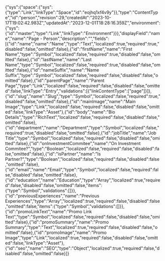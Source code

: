 {"sys":{"space":{"sys":{"type":"Link","linkType":"Space","id":"eojhq1xf4v9y"}},"type":"ContentType","id":"person","revision":29,"createdAt":"2023-10-17T19:02:42.983Z","updatedAt":"2023-12-01T18:28:16.359Z","environment":{"sys":{"id":"master","type":"Link","linkType":"Environment"}}},"displayField":"name","name":"Page - Person","description":"","fields":[{"id":"name","name":"Name","type":"Text","localized":true,"required":true,"disabled":false,"omitted":false},{"id":"firstName","name":"First Name","type":"Symbol","localized":false,"required":true,"disabled":false,"omitted":false},{"id":"lastName","name":"Last Name","type":"Symbol","localized":false,"required":true,"disabled":false,"omitted":false},{"id":"nameSuffix","name":"Name Suffix","type":"Symbol","localized":false,"required":false,"disabled":false,"omitted":false},{"id":"parentPage","name":"Parent Page","type":"Link","localized":false,"required":false,"disabled":false,"omitted":false,"linkType":"Entry","validations":[{"linkContentType":["page"]}]},{"id":"slug","name":"Slug","type":"Symbol","localized":false,"required":true,"disabled":false,"omitted":false},{"id":"mainImage","name":"Main Image","type":"Link","localized":false,"required":false,"disabled":false,"omitted":false,"linkType":"Asset"},{"id":"body","name":"Bio Details","type":"RichText","localized":false,"required":false,"disabled":false,"omitted":false},{"id":"department","name":"Department","type":"Symbol","localized":false,"required":true,"disabled":false,"omitted":false},{"id":"jobTitle","name":"Job Title","type":"Symbol","localized":false,"required":false,"disabled":false,"omitted":false},{"id":"onInvestmentCommitee","name":"On Investment Commitee?","type":"Boolean","localized":false,"required":false,"disabled":false,"omitted":false},{"id":"isPartner","name":"Is Partner?","type":"Boolean","localized":false,"required":false,"disabled":false,"omitted":false},{"id":"email","name":"Email","type":"Symbol","localized":false,"required":false,"disabled":false,"omitted":false},{"id":"education","name":"Education","type":"Array","localized":true,"required":false,"disabled":false,"omitted":false,"items":{"type":"Symbol","validations":[]}},{"id":"previousExperiences","name":"Previous Experiences","type":"Array","localized":true,"required":false,"disabled":false,"omitted":false,"items":{"type":"Symbol","validations":[]}},{"id":"promoLinkText","name":"Promo Link Text","type":"Symbol","localized":false,"required":false,"disabled":false,"omitted":false},{"id":"promoSummary","name":"Promo Summary","type":"Text","localized":true,"required":false,"disabled":false,"omitted":false},{"id":"promoImage","name":"Promo Image","type":"Link","localized":true,"required":false,"disabled":false,"omitted":false,"linkType":"Asset"},{"id":"seo","name":"SEO","type":"Object","localized":true,"required":false,"disabled":false,"omitted":false}]}